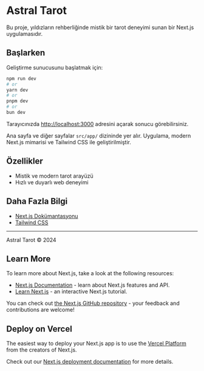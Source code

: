 # Astral Tarot

Bu proje, yıldızların rehberliğinde mistik bir tarot deneyimi sunan bir Next.js uygulamasıdır.

## Başlarken

Geliştirme sunucusunu başlatmak için:

```bash
npm run dev
# or
yarn dev
# or
pnpm dev
# or
bun dev
```

Tarayıcınızda [http://localhost:3000](http://localhost:3000) adresini açarak sonucu görebilirsiniz.

Ana sayfa ve diğer sayfalar `src/app/` dizininde yer alır. Uygulama, modern Next.js mimarisi ve Tailwind CSS ile geliştirilmiştir.

## Özellikler
- Mistik ve modern tarot arayüzü
- Hızlı ve duyarlı web deneyimi

## Daha Fazla Bilgi
- [Next.js Dokümantasyonu](https://nextjs.org/docs)
- [Tailwind CSS](https://tailwindcss.com)

---

Astral Tarot © 2024

## Learn More

To learn more about Next.js, take a look at the following resources:

- [Next.js Documentation](https://nextjs.org/docs) - learn about Next.js features and API.
- [Learn Next.js](https://nextjs.org/learn) - an interactive Next.js tutorial.

You can check out [the Next.js GitHub repository](https://github.com/vercel/next.js) - your feedback and contributions are welcome!

## Deploy on Vercel

The easiest way to deploy your Next.js app is to use the [Vercel Platform](https://vercel.com/new?utm_medium=default-template&filter=next.js&utm_source=create-next-app&utm_campaign=create-next-app-readme) from the creators of Next.js.

Check out our [Next.js deployment documentation](https://nextjs.org/docs/app/building-your-application/deploying) for more details.
